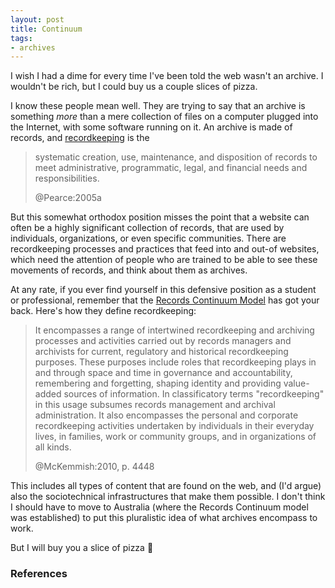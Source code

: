 ```yaml
---
layout: post
title: Continuum
tags:
- archives
---
```


I wish I had a dime for every time I've been told the web wasn't an archive. I
wouldn't be rich, but I could buy us a couple slices of pizza.

I know these people mean well. They are trying to say that an archive is
something *more* than a mere collection of files on a computer plugged into the
Internet, with some software running on it. An archive is made of records, and
[recordkeeping] is the

> systematic creation, use, maintenance, and disposition of records to 
> meet administrative, programmatic, legal, and financial needs and 
> responsibilities. 
>
> @Pearce:2005a

But this somewhat orthodox position misses the point that a website can often be
a highly significant collection of records, that are used by individuals,
organizations, or even specific communities. There are recordkeeping processes
and practices that feed into and out-of websites, which need the attention of
people who are trained to be able to see these movements of records, and think
about them as archives.

At any rate, if you ever find yourself in this defensive position as a student
or professional, remember that the [Records Continuum Model] has got your back.
Here's how they define recordkeeping:

> It encompasses a range of intertwined recordkeeping and archiving processes
> and activities carried out by records managers and archivists for current, 
> regulatory and historical recordkeeping purposes. These purposes include
> roles that recordkeeping plays in and through space and time in governance
> and accountability, remembering and forgetting, shaping identity and providing
> value-added sources of information. In classificatory terms "recordkeeping"
> in this usage subsumes records management and archival administration. It
> also encompasses the personal and corporate recordkeeping activities 
> undertaken by individuals in their everyday lives, in families, work or
> community groups, and in organizations of all kinds. 
>
> @McKemmish:2010, p. 4448

This includes all types of content that are found on the web, and (I'd argue)
also the sociotechnical infrastructures that make them possible. I don't think I
should have to move to Australia (where the Records Continuum model was
established) to put this pluralistic idea of what archives encompass to work.

But I will buy you a slice of pizza 🍕

### References

[Records Continuum Model]: https://en.wikipedia.org/wiki/Records_Continuum_Model

[recordkeeping]: https://www2.archivists.org/glossary/terms/r/recordkeeping

